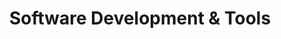 ---
title: Software Development & Tools
summary: Bash, Rest APIs, Celery, Git, Agile Methodologies 
tags:
- Software Development and Tools
date: ""

# Optional external URL for project (replaces project detail page).
external_link: 

image:
  caption: Photo by rawpixel on Unsplash
  focal_point: Smart

links:
url_code: ""
url_pdf: ""
url_slides: ""
url_video: ""

# Slides (optional).
#   Associate this project with Markdown slides.
#   Simply enter your slide deck's filename without extension.
#   E.g. `slides = "example-slides"` references `content/slides/example-slides.md`.
#   Otherwise, set `slides = ""`.
slides: ""
show_date: false
---
